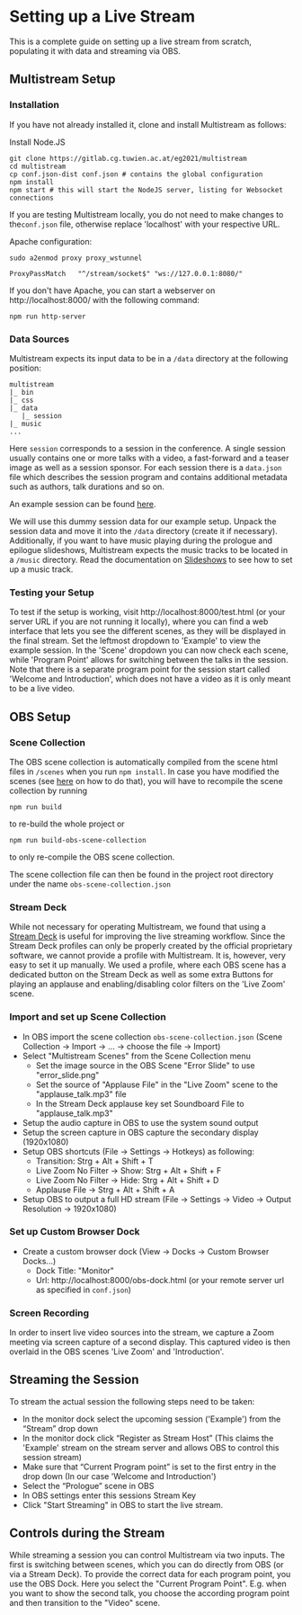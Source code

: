 # Setting up a Live Stream

This is a complete guide on setting up a live stream from scratch, populating it with data and streaming via OBS.

## Multistream Setup

### Installation
If you have not already installed it, clone and install Multistream as follows:

Install Node.JS

```shell
git clone https://gitlab.cg.tuwien.ac.at/eg2021/multistream
cd multistream
cp conf.json-dist conf.json # contains the global configuration
npm install
npm start # this will start the NodeJS server, listing for Websocket connections
```

If you are testing Multistream locally, you do not need to make changes to the`conf.json` file, otherwise replace 'localhost' with your respective URL. 

Apache configuration:
```shell
sudo a2enmod proxy proxy_wstunnel
```

```
ProxyPassMatch   "^/stream/socket$" "ws://127.0.0.1:8080/"
```

If you don't have Apache, you can start a webserver on http://localhost:8000/ with the following command:
```
npm run http-server
```

### Data Sources
Multistream expects its input data to be in a `/data` directory at the following position:
```
multistream
|_ bin
|_ css
|_ data
   |_ session
|_ music
...
```
Here `session` corresponds to a session in the conference. 
A single session usually contains one or more talks with a video, a fast-forward and a teaser image as well as a session sponsor.
For each session there is a `data.json` file which describes the session program and contains additional metadata such as authors, talk durations and so on.

An example session can be found [here](link.to.file). 

We will use this dummy session data for our example setup.
Unpack the session data and move it into the `/data` directory (create it if necessary). 
Additionally, if you want to have music playing during the prologue and epilogue slideshows, Multistream expects the music tracks to be located in a `/music` directory.
Read the documentation on [Slideshows](/doc/Theme.md#Slideshows) to see how to set up a music track.

### Testing your Setup
To test if the setup is working, visit http://localhost:8000/test.html (or your server URL if you are not running it locally), where you can find a web interface that lets you see the different scenes, as they will be displayed in the final stream.
Set the leftmost dropdown to 'Example' to view the example session.
In the 'Scene' dropdown you can now check each scene, while 'Program Point' allows for switching between the talks in the session.
Note that there is a separate program point for the session start called 'Welcome and Introduction', which does not have a video as it is only meant to be a live video.

## OBS Setup

### Scene Collection
The OBS scene collection is automatically compiled from the scene html files in `/scenes` when you run `npm install`. 
In case you have modified the scenes (see [here](README.md#Scenes) on how to do that), you will have to recompile the scene collection by running

```shell
npm run build
```

to re-build the whole project or 

```shell
npm run build-obs-scene-collection
```
to only re-compile the OBS scene collection.

The scene collection file can then be found in the project root directory under the name `obs-scene-collection.json`

### Stream Deck
While not necessary for operating Multistream, we found that using a [Stream Deck](https://www.elgato.com/stream-deck) is useful for improving the live streaming workflow.
Since the Stream Deck profiles can only be properly created by the official proprietary software, we cannot provide a profile with Multistream. 
It is, however, very easy to set it up manually. 
We used a profile, where each OBS scene has a dedicated button on the Stream Deck as well as some extra Buttons for playing an applause and enabling/disabling color filters on the 'Live Zoom' scene. 

### Import and set up Scene Collection
* In OBS import the scene collection `obs-scene-collection.json` (Scene Collection -> Import -> ... -> choose the file -> Import)
* Select "Multistream Scenes" from the Scene Collection menu
    * Set the image source in the OBS Scene "Error Slide" to use "error_slide.png"
    * Set the source of "Applause File" in the "Live Zoom" scene to the "applause_talk.mp3" file
    * In the Stream Deck applause key set Soundboard File to "applause_talk.mp3"
* Setup the audio capture in OBS to use the system sound output
* Setup the screen capture in OBS capture the secondary display (1920x1080)
* Setup OBS shortcuts (File -> Settings -> Hotkeys) as following:
    * Transition: Strg + Alt + Shift + T
    * Live Zoom No Filter -> Show: Strg + Alt + Shift + F
    * Live Zoom No Filter -> Hide: Strg + Alt + Shift + D
    * Applause File -> Strg + Alt + Shift + A
* Setup OBS to output a full HD stream (File -> Settings -> Video -> Output Resolution -> 1920x1080)

### Set up Custom Browser Dock
* Create a custom browser dock (View -> Docks -> Custom Browser Docks...)
    * Dock Title: "Monitor" 
    * Url: http://localhost:8000/obs-dock.html (or your remote server url as specified in `conf.json`)
    
### Screen Recording
In order to insert live video sources into the stream, we capture a Zoom meeting via screen capture of a second display. 
This captured video is then overlaid in the OBS scenes 'Live Zoom' and 'Introduction'.

## Streaming the Session
To stream the actual session the following steps need to be taken:
* In the monitor dock select the upcoming session ('Example') from the “Stream” drop down
* In the monitor dock click “Register as Stream Host” (This claims the 'Example' stream on the stream server and allows OBS to control this session stream)
* Make sure that “Current Program point” is set to the first entry in the drop down (In our case 'Welcome and Introduction')
* Select the “Prologue” scene in OBS
* In OBS settings enter this sessions Stream Key
* Click "Start Streaming" in OBS to start the live stream.

## Controls during the Stream
While streaming a session you can control Multistream via two inputs. 
The first is switching between scenes, which you can do directly from OBS (or via a Stream Deck).
To provide the correct data for each program point, you use the OBS Dock.
Here you select the "Current Program Point". 
E.g. when you want to show the second talk, you choose the according program point and then transition to the "Video" scene.
 
